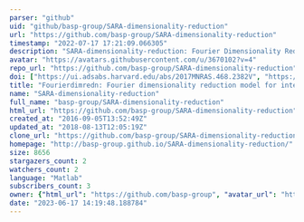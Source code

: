 ```yaml
---
parser: "github"
uid: "github/basp-group/SARA-dimensionality-reduction"
url: "https://github.com/basp-group/SARA-dimensionality-reduction"
timestamp: "2022-07-17 17:21:09.066305"
description: "SARA-dimensionality-reduction: Fourier Dimensionality Reduction for radio-interferometric imaging with SARA"
avatar: "https://avatars.githubusercontent.com/u/3670102?v=4"
repo_url: "https://github.com/basp-group/SARA-dimensionality-reduction"
doi: ["https://ui.adsabs.harvard.edu/abs/2017MNRAS.468.2382V", "https://ui.adsabs.harvard.edu/abs/2016ascl.soft10012K/abstract"]
title: "Fourierdimredn: Fourier dimensionality reduction model for interferometric imaging"
name: "SARA-dimensionality-reduction"
full_name: "basp-group/SARA-dimensionality-reduction"
html_url: "https://github.com/basp-group/SARA-dimensionality-reduction"
created_at: "2016-09-05T13:52:49Z"
updated_at: "2018-08-13T12:05:19Z"
clone_url: "https://github.com/basp-group/SARA-dimensionality-reduction.git"
homepage: "http://basp-group.github.io/SARA-dimensionality-reduction/"
size: 8656
stargazers_count: 2
watchers_count: 2
language: "Matlab"
subscribers_count: 3
owner: {"html_url": "https://github.com/basp-group", "avatar_url": "https://avatars.githubusercontent.com/u/3670102?v=4", "login": "basp-group", "type": "User"}
date: "2023-06-17 14:19:48.188784"
---
```

